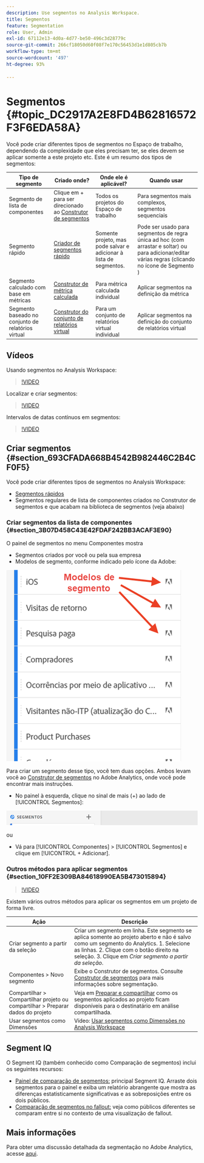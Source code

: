 ```yaml
---
description: Use segmentos no Analysis Workspace.
title: Segmentos
feature: Segmentation
role: User, Admin
exl-id: 67112e13-4d0a-4d77-be50-496c3d28779c
source-git-commit: 266cf18050d60f08f7e170c56453d1e1d805cb7b
workflow-type: tm+mt
source-wordcount: '497'
ht-degree: 93%

---
```



# Segmentos {#topic_DC2917A2E8FD4B62816572F3F6EDA58A}

Você pode criar diferentes tipos de segmentos no Espaço de trabalho, dependendo da complexidade que eles precisam ter, se eles devem se aplicar somente a este projeto etc. Este é um resumo dos tipos de segmentos:

| Tipo de segmento | Criado onde? | Onde ele é aplicável? | Quando usar |
| --- | --- | --- | --- |
| Segmento de lista de componentes | Clique em + para ser direcionado ao [Construtor de segmentos](/help/components/segmentation/segmentation-workflow/seg-build.md) | Todos os projetos do Espaço de trabalho | Para segmentos mais complexos, segmentos sequenciais |
| Segmento rápido | [Criador de segmentos rápido](/help/analyze/analysis-workspace/components/segments/quick-segments.md) | Somente projeto, mas pode salvar e adicionar à lista de segmentos. | Pode ser usado para segmentos de regra única ad hoc (com arrastar e soltar) ou para adicionar/editar várias regras (clicando no ícone de Segmento ) |
| Segmento calculado com base em métricas | [Construtor de métrica calculada](https://experienceleague.adobe.com/docs/analytics/components/calculated-metrics/calcmetric-workflow/metrics-with-segments.html?lang=pt-BR) | Para métrica calculada individual | Aplicar segmentos na definição da métrica |
| Segmento baseado no conjunto de relatórios virtual | [Construtor do conjunto de relatórios virtual](https://experienceleague.adobe.com/docs/analytics/components/virtual-report-suites/vrs-workflow/vrs-create.html?lang=pt-BR) | Para um conjunto de relatórios virtual individual | Aplicar segmentos na definição do conjunto de relatórios virtual |

## Vídeos

Usando segmentos no Analysis Workspace:

>[!VIDEO](https://video.tv.adobe.com/v/23977/?quality=12)

Localizar e criar segmentos:

>[!VIDEO](https://video.tv.adobe.com/v/334092/?quality=12)

Intervalos de datas contínuos em segmentos:

>[!VIDEO](https://video.tv.adobe.com/v/25403/?quality=12)

## Criar segmentos {#section_693CFADA668B4542B982446C2B4CF0F5}

Você pode criar diferentes tipos de segmentos no Analysis Workspace:

* [Segmentos rápidos](/help/analyze/analysis-workspace/components/segments/quick-segments.md)
* Segmentos regulares de lista de componentes criados no Construtor de segmentos e que acabam na biblioteca de segmentos (veja abaixo)

### Criar segmentos da lista de componentes {#section_3B07D458C43E42FDAF242BB3ACAF3E90}

O painel de segmentos no menu Componentes mostra
* Segmentos criados por você ou pela sua empresa
* Modelos de segmento, conforme indicado pelo ícone da Adobe:

![](assets/segment_icons.png)

Para criar um segmento desse tipo, você tem duas opções. Ambos levam você ao [Construtor de segmentos](/help/components/segmentation/segmentation-workflow/seg-build.md) no Adobe Analytics, onde você pode encontrar mais instruções.

* No painel à esquerda, clique no sinal de mais (+) ao lado de [!UICONTROL Segmentos]:

![](assets/create-seg.png)

ou

* Vá para [!UICONTROL Componentes] > [!UICONTROL Segmentos] e clique em [!UICONTROL + Adicionar].


### Outros métodos para aplicar segmentos {#section_10FF2E309BA84618990EA5B473015894}

>[!VIDEO](https://video.tv.adobe.com/v/30994/?quality=12)

Existem vários outros métodos para aplicar os segmentos em um projeto de forma livre.

| Ação | Descrição |
|--- |--- |
| Criar segmento a partir da seleção | Criar um segmento em linha. Este segmento se aplica somente ao projeto aberto e não é salvo como um segmento do Analytics. 1. Selecione as linhas.  2. Clique com o botão direito na seleção.  3. Clique em *Criar segmento a partir da seleção*. |
| Componentes > Novo segmento | Exibe o Construtor de segmentos. Consulte [Construtor de segmentos](https://experienceleague.adobe.com/docs/analytics/components/segmentation/segmentation-workflow/seg-build.html?lang=pt-BR) para mais informações sobre segmentação. |
| Compartilhar > Compartilhar projeto ou compartilhar > Preparar dados do projeto | Veja em [Preparar e compartilhar](https://experienceleague.adobe.com/docs/analytics/analyze/analysis-workspace/curate-share/curate.html?lang=pt-BR#concept_4A9726927E7C44AFA260E2BB2721AFC6) como os segmentos aplicados ao projeto ficam disponíveis para o destinatário em análise compartilhada. |
| Usar segmentos como Dimensões | Vídeo: [Usar segmentos como Dimensões no Analysis Workspace](https://experienceleague.adobe.com/docs/analytics-learn/tutorials/analysis-workspace/applying-segments/using-segments-as-dimensions-in-analysis-workspace.html?lang=pt-BR) |

## Segment IQ

O Segment IQ (também conhecido como Comparação de segmentos) inclui os seguintes recursos:

* [Painel de comparação de segmentos:](/help/analyze/analysis-workspace/c-panels/c-segment-comparison/segment-comparison.md) principal Segment IQ. Arraste dois segmentos para o painel e exiba um relatório abrangente que mostra as diferenças estatisticamente significativas e as sobreposições entre os dois públicos.
* [Comparação de segmentos no fallout:](/help/analyze/analysis-workspace/visualizations/fallout/compare-segments-fallout.md) veja como públicos diferentes se comparam entre si no contexto de uma visualização de fallout.

## Mais informações

Para obter uma discussão detalhada da segmentação no Adobe Analytics, acesse [aqui](/help/components/segmentation/seg-overview.md).
